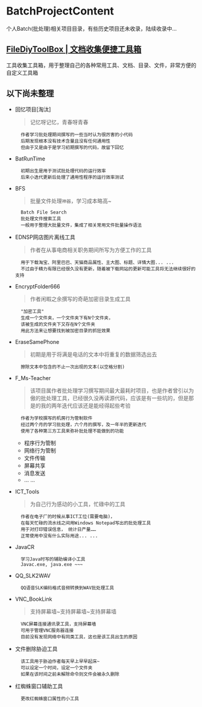 # BatchProjectContent
个人Batch(批处理)相关项目目录，有些历史项目还未收录，陆续收录中...


## [FileDiyToolBox | 文档收集便捷工具箱](https://github.com/imfms/FileDiyToolBox-Bat)

工具收集工具箱，用于整理自己的各种常用工具、文档、目录、文件，非常方便的自定义工具箱

## 以下尚未整理 
- 回忆项目[淘汰]

	>记忆呀记忆，青春呀青春

		作者学习批处理期间撰写的一些当时认为很厉害的小代码
		后期发现根本没有技术含量且没有任何通用性
		但由于又是由于是学习初期撰写的代码，故留下回忆

- BatRunTime
		
		初期出生是用于测试批处理代码的运行效率
		后来小迭代更新后处理了通用性程序的运行效率测试

- BFS

	>批量文件处理`神器`，学习成本略高~

		Batch File Search
		批处理文件搜索工具
		一般用于整理大批量文件，集成了相关常用文件批量操作语法

- EDNSP网店图片离线工具
		
	>作者在从事电商相关职务期间所写为方便工作的工具

		用于下载淘宝、阿里巴巴、天猫商品属性、主大图、标题、详情大图... ...
		不过由于精力有限已经很久没有更新，随着被下载网站的更新可能工具将无法继续很好的支持

- EncryptFolder666
	
	>作者闲暇之余撰写的奇葩加密目录生成工具

		"加密工具"
		生成一个文件夹，一个文件夹下有N个文件夹，
		该被生成的文件夹下又存在N个文件夹
		用此方法来让想要找到被加密目录的抓狂效果

- EraseSamePhone
		
	>初期是用于将满是电话的文本中将重复的数据筛选出去

		擦除文本中包含的不止一次出现的文本(以空格分割)

- F_Ms-Teacher
		
	> 该项目属作者批处理学习撰写期间最大最耗时项目，也是作者曾引以为傲的批处理工具，已经很久没再读源代码，应该是有一些坑的，但是那是的我的两年迭代应该还是能经得起些考验

		作者为学校撰写的机房行为管制软件
		经过两个月的学习批处理，六个月的撰写，及一年半的更新迭代
		使用了各种第三方工具来弥补批处理不能做到的功能
		


	- 程序行为管制
	- 网络行为管制
	- 文件传输
	- 屏幕共享
	- 消息发送
	- ... ...
		

- ICT_Tools

	> 为自己行为感动的小工具，忙碌中的工具

		作者在电子厂的时候从事ICT工位(需要电脑)，
		在每天忙碌的流水线之间用Windows Notepad写出的批处理工具
		用于对打印错误信息， 统计日产量……
		正常使用中没有什么实际用途... ...

- JavaCR
	
		学习Java时写的辅助编译小工具
		Javac.exe, java.exe ~~~

- QQ_SLK2WAV
	
		QQ语音SLK编码格式音频转换到WAV批处理工具

- VNC_BookLink
	
	> 支持屏幕墙~支持屏幕墙~支持屏幕墙

		VNC屏幕连接通讯录工具，支持屏幕墙
		可用于管理VNC服务器连接
		目前没有发现网络中有同类工具，这也是该工具出生的原因
		

- 文件删除胁迫工具

		该工具用于胁迫作者每天早上早早起床~
		可以设定一个时间，设定一个文件夹
		如果在该时间之前未解除命令则文件会被永久删除

- 红蜘蛛窗口辅助工具
	
		更改红蜘蛛窗口属性的小工具

